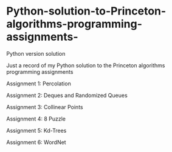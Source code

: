 # Python-solution-to-Princeton-algorithms-programming-assignments-
Python version solution

Just a record of my Python solution to the Princeton algorithms programming assignments

Assignment 1: Percolation

Assignment 2: Deques and Randomized Queues

Assignment 3: Collinear Points

Assignment 4: 8 Puzzle

Assignment 5: Kd-Trees

Assignment 6: WordNet
